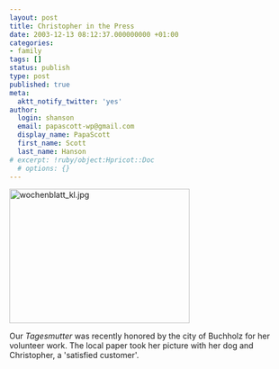 ```yaml
---
layout: post
title: Christopher in the Press
date: 2003-12-13 08:12:37.000000000 +01:00
categories:
- family
tags: []
status: publish
type: post
published: true
meta:
  aktt_notify_twitter: 'yes'
author:
  login: shanson
  email: papascott-wp@gmail.com
  display_name: PapaScott
  first_name: Scott
  last_name: Hanson
# excerpt: !ruby/object:Hpricot::Doc
  # options: {}
---
```

<p><img alt="wochenblatt_kl.jpg" src="http://www.papascott.de/wordpress/wp-content/uploads/2003/12/wochenblatt_kl.jpg" width="320" height="239" border="0" /></p>
<p>Our <em>Tagesmutter</em> was recently honored by the city of Buchholz for her volunteer work. The local paper took her picture with her dog and Christopher, a 'satisfied customer'.</p>

